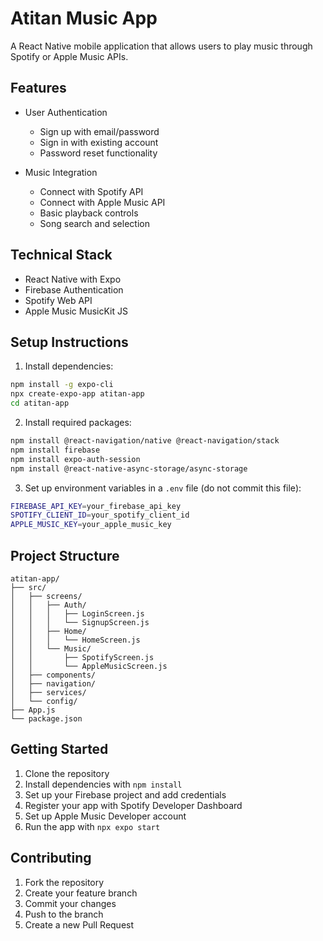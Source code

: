 # Atitan Music App

A React Native mobile application that allows users to play music through Spotify or Apple Music APIs.

## Features

- User Authentication
  - Sign up with email/password
  - Sign in with existing account
  - Password reset functionality

- Music Integration
  - Connect with Spotify API
  - Connect with Apple Music API
  - Basic playback controls
  - Song search and selection

## Technical Stack

- React Native with Expo
- Firebase Authentication
- Spotify Web API
- Apple Music MusicKit JS

## Setup Instructions

1. Install dependencies:
```bash
npm install -g expo-cli
npx create-expo-app atitan-app
cd atitan-app
```

2. Install required packages:
```bash
npm install @react-navigation/native @react-navigation/stack
npm install firebase
npm install expo-auth-session
npm install @react-native-async-storage/async-storage
```

3. Set up environment variables in a `.env` file (do not commit this file):
```bash
FIREBASE_API_KEY=your_firebase_api_key
SPOTIFY_CLIENT_ID=your_spotify_client_id
APPLE_MUSIC_KEY=your_apple_music_key
```

## Project Structure

```
atitan-app/
├── src/
│   ├── screens/
│   │   ├── Auth/
│   │   │   ├── LoginScreen.js
│   │   │   └── SignupScreen.js
│   │   ├── Home/
│   │   │   └── HomeScreen.js
│   │   └── Music/
│   │       ├── SpotifyScreen.js
│   │       └── AppleMusicScreen.js
│   ├── components/
│   ├── navigation/
│   ├── services/
│   └── config/
├── App.js
└── package.json
```

## Getting Started

1. Clone the repository
2. Install dependencies with `npm install`
3. Set up your Firebase project and add credentials
4. Register your app with Spotify Developer Dashboard
5. Set up Apple Music Developer account
6. Run the app with `npx expo start`

## Contributing

1. Fork the repository
2. Create your feature branch
3. Commit your changes
4. Push to the branch
5. Create a new Pull Request
